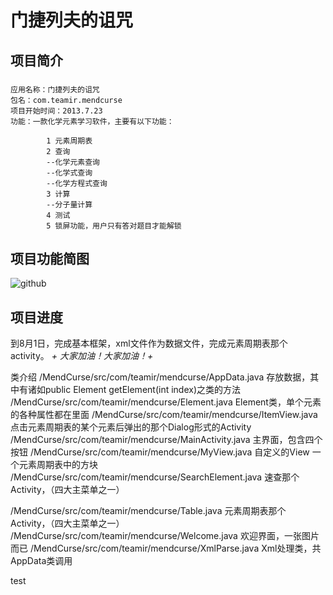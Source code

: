 ﻿门捷列夫的诅咒
================================


项目简介
-------------------------------
###
    应用名称：门捷列夫的诅咒
    包名：com.teamir.mendcurse
    项目开始时间：2013.7.23
    功能：一款化学元素学习软件，主要有以下功能：
    
            1 元素周期表
            2 查询
            --化学元素查询
            --化学式查询
            --化学方程式查询
            3 计算
            --分子量计算
            4 测试
            5 锁屏功能，用户只有答对题目才能解锁
            

项目功能简图
---------------------------------
![github](http://gdynamic.qpic.cn/gdynamic/cmfdvtpgrtZINibESZor7bYQfQG4cuqibIfWXuuITqapg/628 "features")


项目进度
-----------------------------------
到8月1日，完成基本框架，xml文件作为数据文件，完成元素周期表那个activity。
*+ 大家加油！大家加油！+*


类介绍
/MendCurse/src/com/teamir/mendcurse/AppData.java  存放数据，其中有诸如public Element getElement(int index)之类的方法
/MendCurse/src/com/teamir/mendcurse/Element.java  Element类，单个元素的各种属性都在里面
/MendCurse/src/com/teamir/mendcurse/ItemView.java  点击元素周期表的某个元素后弹出的那个Dialog形式的Activity
/MendCurse/src/com/teamir/mendcurse/MainActivity.java   主界面，包含四个按钮
/MendCurse/src/com/teamir/mendcurse/MyView.java  自定义的View 一个元素周期表中的方块
/MendCurse/src/com/teamir/mendcurse/SearchElement.java   速查那个Activity，（四大主菜单之一）

/MendCurse/src/com/teamir/mendcurse/Table.java  元素周期表那个Activity，（四大主菜单之一）
/MendCurse/src/com/teamir/mendcurse/Welcome.java  欢迎界面，一张图片而已
/MendCurse/src/com/teamir/mendcurse/XmlParse.java  Xml处理类，共AppData类调用


test